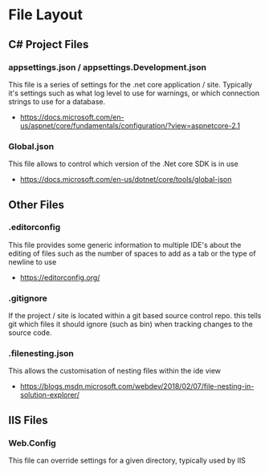 # File Layout

## C# Project Files


### appsettings.json / appsettings.Development.json

This file is a series of settings for the .net core application / site.
Typically it's settings such as what log level to use for warnings, or which connection strings to use for a database.

  * https://docs.microsoft.com/en-us/aspnet/core/fundamentals/configuration/?view=aspnetcore-2.1


### Global.json

This file allows to control which version of the .Net core SDK is in use

  * https://docs.microsoft.com/en-us/dotnet/core/tools/global-json


## Other Files

### .editorconfig

This file provides some generic information to multiple IDE's about the editing of files
such as the number of spaces to add as a tab or the type of newline to use

  * https://editorconfig.org/


### .gitignore

If the project / site is located within a git based source control repo.
this tells git which files it should ignore (such as bin) when tracking changes to the source code.

### .filenesting.json

This allows the customisation of nesting files within the ide view

  * https://blogs.msdn.microsoft.com/webdev/2018/02/07/file-nesting-in-solution-explorer/

## IIS Files

### Web.Config

This file can override settings for a given directory, typically used by IIS
